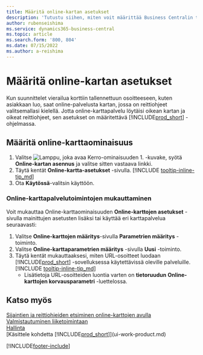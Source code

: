 ```yaml
---
title: Määritä online-kartan asetukset
description: 'Tutustu siihen, miten voit määrittää Business Centralin tarjoamaan reittiohjeita ja sijaintitietoja online-karttapalvelun avulla.'
author: rubenseishima
ms.service: dynamics365-business-central
ms.topic: article
ms.search.form: '800, 804'
ms.date: 07/15/2022
ms.author: a-reishima
---
```

# Määritä online-kartan asetukset

Kun suunnittelet vierailua korttiin tallennettuun osoitteeseen, kuten asiakkaan luo, saat online-palvelusta kartan, jossa on reittiohjeet valitsemallasi kielellä. Jotta online-karttapalvelu löytäisi oikean kartan ja oikeat reittiohjeet, sen asetukset on määritettävä [!INCLUDE[prod_short](includes/prod_short.md)] -ohjelmassa.

## Määritä online-karttaominaisuus

1. Valitse ![Lamppu, joka avaa Kerro-ominaisuuden 1.](media/ui-search/search_small.png "Kerro, mitä haluat tehdä") -kuvake, syötä **Online-kartan asennus** ja valitse sitten vastaava linkki.
2. Täytä kentät **Online-kartta-asetukset** -sivulla. [!INCLUDE [tooltip-inline-tip_md](includes/tooltip-inline-tip_md.md)]
3. Ota **Käytössä**-valitsin käyttöön.

### Online-karttapalvelutoimintojen mukauttaminen

Voit mukauttaa Online-karttaominaisuuden **Online-karttojen asetukset** -sivulla mainittujen asetusten lisäksi tai käyttää eri karttapalvelua seuraavasti:

1. Valitse **Online-karttojen määritys**-sivulla **Parametrien määritys** -toiminto.
2. Valitse **Online-karttaparametrien määritys** -sivulla **Uusi** -toiminto.
3. Täytä kentät mukauttaaksesi, miten URL-osoitteet luodaan [!INCLUDE[prod_short](includes/prod_short.md)] -sovelluksessa käytettävissä oleville palveluille. [!INCLUDE [tooltip-inline-tip_md](includes/tooltip-inline-tip_md.md)]
   * Lisätietoja URL-osoitteiden luontia varten on **tietoruudun** **Online-karttojen korvausparametri** -luettelossa.

## Katso myös

[Sijaintien ja reittiohjeiden etsiminen online-karttojen avulla](across-online-maps.md)  
[Valmistautuminen liiketoimintaan](ui-get-ready-business.md)  
[Hallinta](admin-setup-and-administration.md)  
[Käsittele kohdetta [!INCLUDE[prod_short](includes/prod_short.md)]](ui-work-product.md)  

[!INCLUDE[footer-include](includes/footer-banner.md)]
